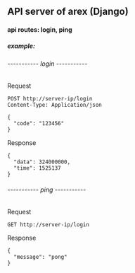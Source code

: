 ## API server of arex (Django)
#### api routes: login, ping

##### example:

###### ----------- login -----------
Request
```
POST http://server-ip/login
Content-Type: Application/json

{
  "code": "123456"
}
```
Response
```
{
  "data": 324000000,
  "time": 1525137
}
```
###### ----------- ping -----------
Request
```
GET http://server-ip/login
```
Response
```
{
  "message": "pong"
}
```